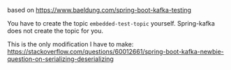 based on https://www.baeldung.com/spring-boot-kafka-testing

You have to create the topic `embedded-test-topic` yourself. Spring-kafka does not create the topic for you.

This is the only modification I have to make:
https://stackoverflow.com/questions/60012661/spring-boot-kafka-newbie-question-on-serializing-deserializing


